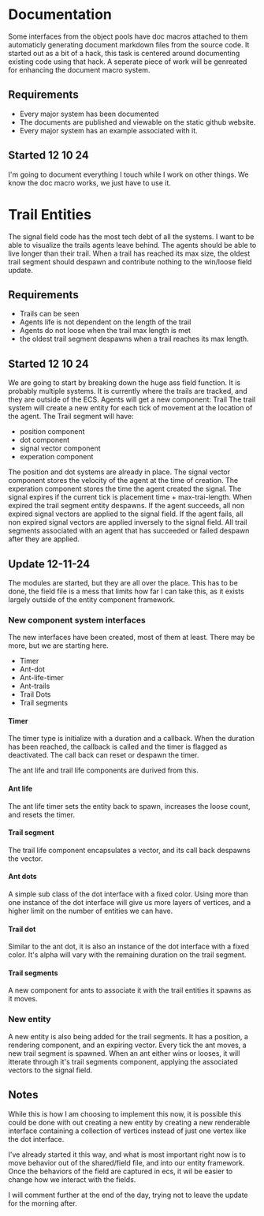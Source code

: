 
# Documentation

Some interfaces from the object pools have doc macros attached to them automaticly generating document markdown files from the source code. It started out as a bit of a hack, this task is centered around documenting existing code using that hack. A seperate piece of work will be genreated for enhancing the document macro system.

## Requirements

- Every major system has been documented
- The documents are published and viewable on the static github website.
- Every major system has an example associated with it.


## Started 12 10 24

I'm going to document everything I touch while I work on other things. We 
know the doc macro works, we just have to use it.


# Trail Entities

The signal field code has the most tech debt of all the systems.
I want to be able to visualize the  trails agents leave behind.
The agents should be able to live longer than their trail.
When a trail has reached its max size, the oldest trail segment
should despawn and contribute nothing to the win/loose field update.

## Requirements

- Trails can be seen
- Agents life is not dependent on the length of the trail
- Agents do not loose when the trail max length is met
- the oldest trail segment despawns when a trail reaches its max length.


## Started 12 10 24

We are going to start by breaking down the huge ass field function.
It is probably multiple systems.
It is currently where the trails are tracked, and they are outside of the ECS.
Agents will get a new component: Trail
The trail system will create a new entity for each tick of movement at the location of the agent.
The Trail segment will have: 
- position component
- dot component
- signal vector component
- experation component

The position and dot systems are already in place.
The signal vector component stores the velocity of the agent at the time of creation.
The experation component stores the time the agent created the signal.
The signal expires if the current tick is placement time + max-trai-length.
When expired the trail segment entity despawns.
If the agent succeeds, all non expired signal vectors are applied to the signal field.
If the agent fails, all non expired signal vectors are applied inversely to the signal field.
All trail segments associated with an agent that has succeeded or failed despawn 
after they are applied.

## Update 12-11-24

The modules are started, but they are all over the place.
This has to be done, the field file is a mess that limits how far I can take this,
as it exists largely outside of the entity component framework.


### New component system interfaces

The new interfaces have been created, most of them at least. There may be more, but we are starting here.

- Timer
- Ant-dot
- Ant-life-timer
- Ant-trails
- Trail Dots
- Trail segments

#### Timer

The timer type is initialize with a duration and a callback.
When the duration has been reached, the callback is called and the timer is flagged as deactivated.
The call back can reset or despawn the timer.

The ant life and trail life components are durived from this.

#### Ant life
The ant life timer sets the entity back to spawn, increases the loose count, and resets the timer.

#### Trail segment
The trail life component encapsulates a vector, and its call back despawns the vector.

#### Ant dots

A simple sub class of the dot interface with a fixed color.
Using more than one instance of the dot interface will give us more layers of vertices, and a higher limit on the number of entities we can have.

#### Trail dot

Similar to the ant dot, it is also an instance of the dot interface with a fixed color.
It's alpha will vary with the remaining duration on the trail segment.


#### Trail segments

A new component for ants to associate it with the trail entities it spawns as it moves.

### New entity

A new entity is also being added for the trail segments.
It has a position, a rendering component, and an expiring vector.
Every tick the ant moves, a new trail segment is spawned.
When an ant either wins or looses, it will itterate through it's trail segments component,
applying the associated vectors to the signal field.

## Notes

While this is how I am choosing to implement this now, it is possible this could be done with out creating a new entity
by creating a new renderable interface containing a collection of vertices instead of just one vertex like the dot interface.

I've already started it this way, and what is most important right now is to move behavior out of the shared/field file, and into our
entity framework. Once the behaviors of the field are captured in ecs, it wil be easier to change how we interact with the fields.

I will comment further at the end of the day, trying not to leave the update for the morning after.

